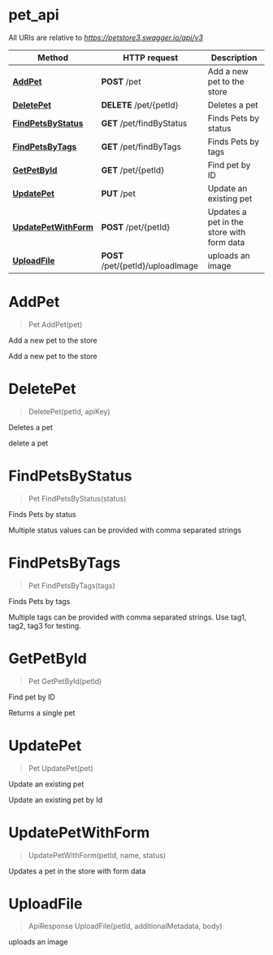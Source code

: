 # pet_api

All URIs are relative to *https://petstore3.swagger.io/api/v3*

| Method                                                | HTTP request                      | Description                               |
| ----------------------------------------------------- | --------------------------------- | ----------------------------------------- |
| [**AddPet**](pet_api.md#AddPet)                       | **POST** /pet                     | Add a new pet to the store                |
| [**DeletePet**](pet_api.md#DeletePet)                 | **DELETE** /pet/{petId}           | Deletes a pet                             |
| [**FindPetsByStatus**](pet_api.md#FindPetsByStatus)   | **GET** /pet/findByStatus         | Finds Pets by status                      |
| [**FindPetsByTags**](pet_api.md#FindPetsByTags)       | **GET** /pet/findByTags           | Finds Pets by tags                        |
| [**GetPetById**](pet_api.md#GetPetById)               | **GET** /pet/{petId}              | Find pet by ID                            |
| [**UpdatePet**](pet_api.md#UpdatePet)                 | **PUT** /pet                      | Update an existing pet                    |
| [**UpdatePetWithForm**](pet_api.md#UpdatePetWithForm) | **POST** /pet/{petId}             | Updates a pet in the store with form data |
| [**UploadFile**](pet_api.md#UploadFile)               | **POST** /pet/{petId}/uploadImage | uploads an image                          |

<a name="AddPet"></a>

# **AddPet**

> Pet AddPet(pet)

Add a new pet to the store

Add a new pet to the store
<a name="DeletePet"></a>

# **DeletePet**

> DeletePet(petId, apiKey)

Deletes a pet

delete a pet
<a name="FindPetsByStatus"></a>

# **FindPetsByStatus**

> Pet FindPetsByStatus(status)

Finds Pets by status

Multiple status values can be provided with comma separated strings
<a name="FindPetsByTags"></a>

# **FindPetsByTags**

> Pet FindPetsByTags(tags)

Finds Pets by tags

Multiple tags can be provided with comma separated strings. Use tag1, tag2, tag3 for testing.
<a name="GetPetById"></a>

# **GetPetById**

> Pet GetPetById(petId)

Find pet by ID

Returns a single pet
<a name="UpdatePet"></a>

# **UpdatePet**

> Pet UpdatePet(pet)

Update an existing pet

Update an existing pet by Id
<a name="UpdatePetWithForm"></a>

# **UpdatePetWithForm**

> UpdatePetWithForm(petId, name, status)

Updates a pet in the store with form data

<a name="UploadFile"></a>

# **UploadFile**

> ApiResponse UploadFile(petId, additionalMetadata, body)

uploads an image
